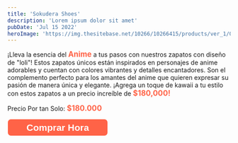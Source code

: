 ```yaml
---
title: 'Sokudera Shoes'
description: 'Lorem ipsum dolor sit amet'
pubDate: 'Jul 15 2022'
heroImage: 'https://img.thesitebase.net/10266/10266415/products/ver_1/0x480@16769738403e5ba25cc3.jpeg'
---
```



<p>
    ¡Lleva la esencia del <b>Anime</b> a tus pasos con nuestros zapatos con diseño de "loli"! Estos zapatos únicos están inspirados en personajes de anime adorables y cuentan con colores vibrantes y detalles encantadores. Son el complemento perfecto para los amantes del anime que quieren expresar su pasión de manera única y elegante. ¡Agrega un toque de kawaii a tu estilo con estos zapatos a un precio increíble de <b>$180,000!</b>    
</p>

<span>Precio Por tan Solo: <b>$180.000</b></span>

<button>Comprar Hora</button>

<style>
    h1{
        color: tomato;
    }
	b{
		color: tomato !important;
        font-size: 1.2em;
	}
    button{
		cursor: pointer;
		outline: none;
		border: none;
        border: 1px solid;
		font-size: 1.5em;
		padding: .3em 2em;
		color: white;
		font-weight: bold;
		border-radius: 8px;
		background: tomato;
		transition: all .8s;
	}
	button:hover{
		color: tomato;
		background: white;
        border: 1px solid tomato;
	}
</style>